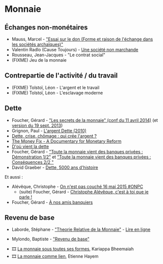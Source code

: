 
# Monnaie 

## Échanges non-monétaires

- <i class="fa fa-book"></i> 
  Mauss, Marcel -
  ["Essai sur le don (Forme et raison de l'échange dans les sociétés archaïques)"](
  https://www.goodreads.com/book/show/24225683-essai-sur-le-don)
- <i class="fa fa-film"></i> 
  Valentin Radlo (Cause Toujours) - 
  [Une société non marchande](https://www.youtube.com/watch?v=aeH5YxC5b8E)
- <i class="fa fa-book"></i> 
  Rousseau, Jean-Jacques - "Le contrat social"
- <i class="fa fa-map"></i> 
  (FIXME) Jeu de la monnaie

## Contrepartie de l'activité / du travail

- <i class="fa fa-book"></i> 
  (FIXME) Tolstoï, Léon - L'argent et le travail
- <i class="fa fa-book"></i> 
  (FIXME) Tolstoï, Léon - L'esclavage moderne

## Dette

- <i class="fa fa-film"></i> 
  Foucher, Gérard - 
  ["Les secrets de la monnaie" (conf du 11 avril 2014)](https://www.youtube.com/watch?v=HraXC6eX-PQ) 
  (et [version du 19 sept. 2013](https://www.youtube.com/watch?v=R-Bg_B9OhPU))
- <i class="fa fa-film"></i> 
  Grignon, Paul - [L'argent Dette (2010)](https://www.youtube.com/watch?v=kgA2-bWXSN4)
- <i class="fa fa-film"></i> 
  [Dette, crise, chômage : qui crée l'argent ?](https://www.youtube.com/watch?v=syAkdb_TDyo)
- <i class="fa fa-film"></i> 
  [The Money Fix - A Documentary for Monetary Reform](https://www.youtube.com/watch?v=TwmM5Nb6hiE&yt%3Acc=on)
- <i class="fa fa-film"></i> 
  [D'où vient la dette](https://www.youtube.com/watch?v=CnNNYIgEfbw)
- <i class="fa fa-film"></i> 
  Foucher, Gérard - ["Toute la monnaie vient des banques privées : Démonstration 1/2"](https://www.youtube.com/watch?v=WVVyHkSYKvA) 
  et ["Toute la monnaie vient des banques privées : Conséquences 2/2 "](https://www.youtube.com/watch?v=pcQLrNlYudk)
- <i class="fa fa-book"></i> 
  David Graeber -
  [Dette, 5000 ans d'histoire](https://www.goodreads.com/book/show/18722464-dette-5000-ans-d-histoire)

Et aussi :

- <i class="fa fa-film"></i> 
  Alévêque, Christophe  - 
  [On n'est pas couché 16 mai 2015 #ONPC](https://www.youtube.com/watch?v=cJizpVzpOPQ) 
    - <i class="fa fa-film"></i> 
      (suite) Foucher, Gérard - 
      [Christophe Alévêque, c'est à toi que je parle !](https://www.youtube.com/watch?v=S7woYW1ETVU)
- <i class="fa fa-film"></i> 
  Foucher, Gérard - [À nos amis banquiers](https://www.youtube.com/watch?v=XD6ysTuT7gc)

## Revenu de base 

- <i class="fa fa-book"></i> 
  Laborde, Stéphane - 
  ["Theorie Relative de la Monnaie"](https://www.goodreads.com/book/show/33849530-th-orie-relative-de-la-monnaie) - 
  [Lire en ligne](http://trm.creationmonetaire.info/)

- <i class="fa fa-film"></i> 
  Mylondo, Baptiste - 
  ["Revenu de base"](https://www.youtube.com/watch?v=DSDMLP8ifS0)

* 🎞 [La monnaie sous toutes ses formes](https://www.youtube.com/watch?v=Hxetm_vtN1w), Kariappa Bheemaiah
* 🎞 [La monnaie comme lien](https://www.youtube.com/watch?v=7DDGrERfYaE), Etienne Hayem
